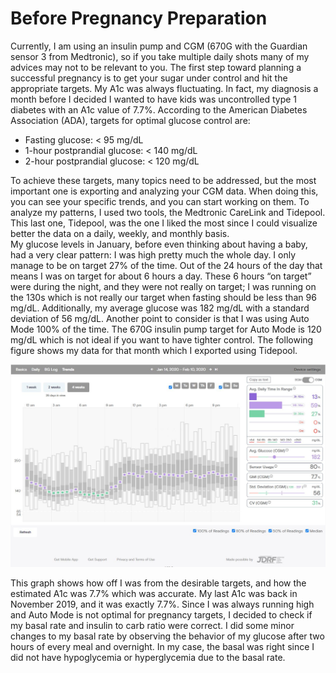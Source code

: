# Before Pregnancy Preparation 

Currently, I am using an insulin pump and CGM (670G with the Guardian sensor 3 from Medtronic), so if you take multiple daily shots many of my advices may not to be relevant to you. The first step toward planning a successful pregnancy is to get your sugar under control and hit the appropriate targets. My A1c was always fluctuating. In fact, my diagnosis a month before I decided I wanted to have kids was uncontrolled type 1 diabetes with an A1c value of 7.7%.
According to the American Diabetes Association (ADA), targets for optimal glucose control are:

-	Fasting glucose: < 95 mg/dL 
-	1-hour postprandial glucose: < 140 mg/dL
-	2-hour postprandial glucose: < 120 mg/dL 

To achieve these targets, many topics need to be addressed, but the most important one is exporting and analyzing your CGM data. When doing this, you can see your specific trends, and you can start working on them. To analyze my patterns, I used two tools, the Medtronic CareLink and Tidepool. This last one, Tidepool, was the one I liked the most since I could visualize better the data on a daily, weekly, and monthly basis.  
My glucose levels in January, before even thinking about having a baby, had a very clear pattern: I was high pretty much the whole day. I only manage to be on target 27% of the time. Out of the 24 hours of the day that means I was on target for about 6 hours a day. These 6 hours “on target” were during the night, and they were not really on target; I was running on the 130s which is not really our target when fasting should be less than 96 mg/dL. Additionally, my average glucose was 182 mg/dL with a standard deviation of 56 mg/dL. Another point to consider is that I was using Auto Mode 100% of the time. The 670G insulin pump target for Auto Mode is 120 mg/dL which is not ideal if you want to have tighter control. 
The following figure shows my data for that month which I exported using Tidepool. 

![](/images/tidepool_january_2019.jpg "Januray Glucose Data")

This graph shows how off I was from the desirable targets, and how the estimated A1c was 7.7% which was accurate. My last A1c was back in November 2019, and it was exactly 7.7%. 
Since I was always running high and Auto Mode is not optimal for pregnancy targets, I decided to check if my basal rate and insulin to carb ratio were correct. I did some minor changes to my basal rate by observing the behavior of my glucose after two hours of every meal and overnight. In my case, the basal was right since I did not have hypoglycemia or hyperglycemia due to the basal rate.        
